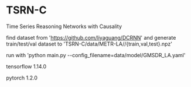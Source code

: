 # TSRN-C
Time Series Reasoning Networks with Causality

find dataset from 'https://github.com/liyaguang/DCRNN' and generate train/test/val dataset to 'TSRN-C/data/METR-LA//{train,val,test}.npz'

run with 'python main.py --config_filename=data/model/GMSDR_LA.yaml'


tensorflow                1.14.0

pytorch                   1.2.0
